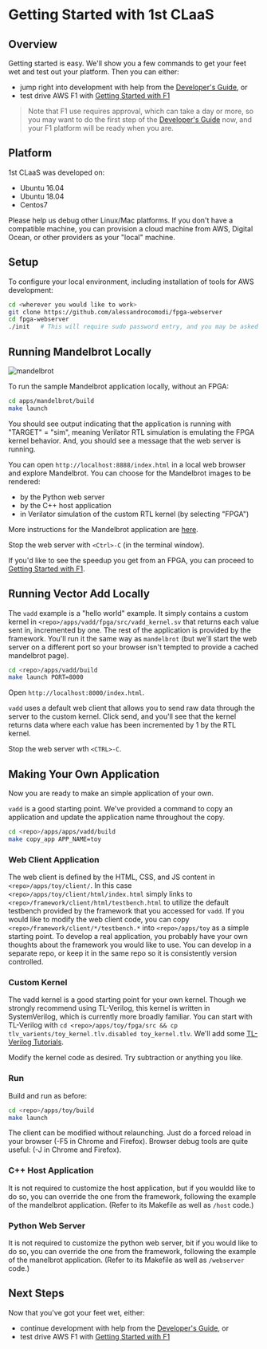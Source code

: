 # Getting Started with 1st CLaaS

## Overview

Getting started is easy. We'll show you a few commands to get your feet wet and test out your platform. Then you can either:

  - jump right into development with help from the [Developer's Guide](DevelopersGuide.md), or
  - test drive AWS F1 with [Getting Started with F1](GettingStartedF1.md)

> Note that F1 use requires approval, which can take a day or more, so you may want to do the first step of the [Developer's Guide](doc/DevelopersGuide.md) now, and your F1 platform will be ready when you are.


## Platform

1st CLaaS was developed on:

  - Ubuntu 16.04
  - Ubuntu 18.04
  - Centos7
  
Please help us debug other Linux/Mac platforms. If you don't have a compatible machine, you can provision a cloud machine from AWS, Digital Ocean, or other providers as your "local" machine.


## Setup


To configure your local environment, including installation of tools for AWS development:

```sh
cd <wherever you would like to work>
git clone https://github.com/alessandrocomodi/fpga-webserver
cd fpga-webserver
./init   # This will require sudo password entry, and you may be asked to update your $PATH.)
```


## Running Mandelbrot Locally

![mandelbrot](http://fractalvalley.net/img?json={%22x%22:-0.9836,%22y%22:-0.279,%22pix_x%22:0.00001906,%22pix_y%22:0.00001906,%22width%22:1018,%22height%22:74,%22max_depth%22:1225,%22modes%22:66,%22renderer%22:%22cpp%22})

To run the sample Mandelbrot application locally, without an FPGA:

```sh
cd apps/mandelbrot/build
make launch
```

You should see output indicating that the application is running with "TARGET" = "sim", meaning Verilator RTL simulation is emulating the FPGA kernel behavior. And, you should see a message that the web server is running.

You can open `http://localhost:8888/index.html` in a local web browser and explore Mandelbrot. You can choose for the Mandelbrot images to be rendered:

  - by the Python web server
  - by the C++ host application
  - in Verilator simulation of the custom RTL kernel (by selecting "FPGA")

More instructions for the Mandelbrot application are [here](../apps/mandelbrot).

Stop the web server with `<Ctrl>-C` (in the terminal window).

If you'd like to see the speedup you get from an FPGA, you can proceed to [Getting Started with F1](GettingStartedF1.md).


## Running Vector Add Locally

The `vadd` example is a "hello world" example. It simply contains a custom kernel in `<repo>/apps/vadd/fpga/src/vadd_kernel.sv` that returns each value sent in, incremented by one. The rest of the application is provided by the framework. You'll run it the same way as `mandelbrot` (but we'll start the web server on a different port so your browser isn't tempted to provide a cached mandelbrot page).

```sh
cd <repo>/apps/vadd/build
make launch PORT=8000
```

Open `http://localhost:8000/index.html`.

`vadd` uses a default web client that allows you to send raw data through the server to the custom kernel. Click send, and you'll see that the kernel returns data where each value has been incremented by 1 by the RTL kernel.

Stop the web server wth `<CTRL>-C`.


<a name="CustomApp"></a>
## Making Your Own Application

Now you are ready to make an simple application of your own.

`vadd` is a good starting point. We've provided a command to copy an application and update the application name throughout the copy.

```sh
cd <repo>/apps/apps/vadd/build
make copy_app APP_NAME=toy
```


### Web Client Application

The web client is defined by the HTML, CSS, and JS content in `<repo>/apps/toy/client/`. In this case `<repo>/apps/toy/client/html/index.html` simply links to `<repo>/framework/client/html/testbench.html` to utilize the default testbench provided by the framework that you accessed for `vadd`. If you would like to modify the web client code, you can copy `<repo>/framework/client/*/testbench.*` into `<repo>/apps/toy` as a simple starting point. To develop a real application, you probably have your own thoughts about the framework you would like to use. You can develop in a separate repo, or keep it in the same repo so it is consistently version controlled.


### Custom Kernel

The vadd kernel is a good starting point for your own kernel. Though we strongly recommend using TL-Verilog, this kernel is written in SystemVerilog, which is currently more broadly familiar. You can start with TL-Verilog with `cd <repo>/apps/toy/fpga/src &&
cp tlv_varients/toy_kernel.tlv.disabled toy_kernel.tlv`. We'll add some [TL-Verilog Tutorials](TLV_Tutorials.md).

Modify the kernel code as desired. Try subtraction or anything you like.


### Run

Build and run as before:

```sh
cd <repo>/apps/toy/build
make launch
```

The client can be modified without relaunching. Just do a forced reload in your browser (<Ctrl>-F5 in Chrome and Firefox). Browser debug tools are quite useful: (<Ctrl><Shift>-J in Chrome and Firefox).


### C++ Host Application

It is not required to customize the host application, but if you wouldd like to do so, you can override the one from the framework, following the example of the mandelbrot application. (Refer to its Makefile as well as `/host` code.)


### Python Web Server

It is not required to customize the python web server, bit if you would like to do so, you can override the one from the framework, following the example of the manelbrot application. (Refer to its Makefile as well as `/webserver` code.)


## Next Steps

Now that you've got your feet wet, either:

  - continue development with help from the [Developer's Guide](DevelopersGuide.md), or
  - test drive AWS F1 with [Getting Started with F1](GettingStartedF1.md)
